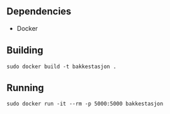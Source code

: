 ## Dependencies
 - Docker

## Building
```
sudo docker build -t bakkestasjon .
```

## Running
```
sudo docker run -it --rm -p 5000:5000 bakkestasjon
```
